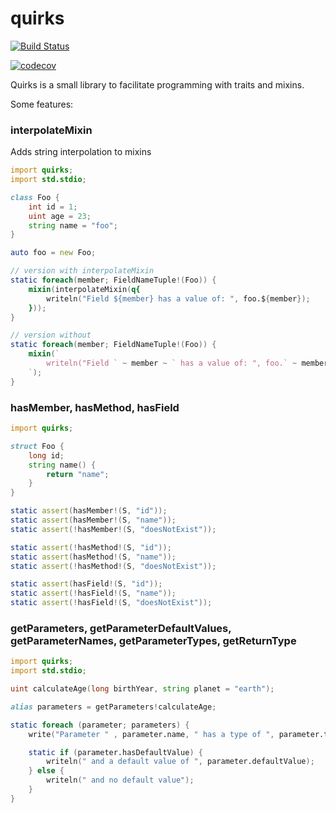 # quirks
[![Build Status](https://dev.azure.com/jochemdejaeghere/github-pipes/_apis/build/status/quirks/CI?branchName=master)](https://dev.azure.com/jochemdejaeghere/github-pipes/_build/latest?definitionId=3&branchName=master)

[![codecov](https://codecov.io/gh/llJochemll/quirks/branch/master/graph/badge.svg)](https://codecov.io/gh/llJochemll/quirks)

Quirks is a small library to facilitate programming with traits and mixins.

Some features:

### interpolateMixin
Adds string interpolation to mixins
```D
import quirks;
import std.stdio;

class Foo {
    int id = 1;
    uint age = 23;
    string name = "foo";
}

auto foo = new Foo;

// version with interpolateMixin
static foreach(member; FieldNameTuple!(Foo)) {
    mixin(interpolateMixin(q{
        writeln("Field ${member} has a value of: ", foo.${member});
    }));
}

// version without
static foreach(member; FieldNameTuple!(Foo)) {
    mixin(`
        writeln("Field ` ~ member ~ ` has a value of: ", foo.` ~ member ~ `);
    `);
}
```

### hasMember, hasMethod, hasField
```D
import quirks;

struct Foo {
    long id;
    string name() {
        return "name";
    }
}

static assert(hasMember!(S, "id"));
static assert(hasMember!(S, "name"));
static assert(!hasMember!(S, "doesNotExist"));

static assert(!hasMethod!(S, "id"));
static assert(hasMethod!(S, "name"));
static assert(!hasMethod!(S, "doesNotExist"));

static assert(hasField!(S, "id"));
static assert(!hasField!(S, "name"));
static assert(!hasField!(S, "doesNotExist"));
```

### getParameters, getParameterDefaultValues, getParameterNames, getParameterTypes, getReturnType
```D
import quirks;
import std.stdio;

uint calculateAge(long birthYear, string planet = "earth");

alias parameters = getParameters!calculateAge;

static foreach (parameter; parameters) {
    write("Parameter " , parameter.name, " has a type of ", parameter.type.stringof);

    static if (parameter.hasDefaultValue) {
        writeln(" and a default value of ", parameter.defaultValue);
    } else {
        writeln(" and no default value");
    }
}
```